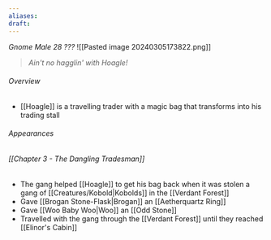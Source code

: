 ```yaml
---
aliases: 
draft:
---
```

*Gnome Male 28 ???*
![[Pasted image 20240305173822.png]]
> *Ain't no hagglin' with Hoagle!*
###### Overview
- [[Hoagle]] is a travelling trader with a magic bag that transforms into his trading stall
###### Appearances
###### [[Chapter 3 - The Dangling Tradesman]]
- The gang helped [[Hoagle]] to get his bag back when it was stolen a gang of [[Creatures/Kobold|Kobolds]] in the [[Verdant Forest]]
- Gave [[Brogan Stone-Flask|Brogan]] an [[Aetherquartz Ring]]
- Gave [[Woo Baby Woo|Woo]] an [[Odd Stone]]
- Travelled with the gang through the [[Verdant Forest]] until they reached [[Elinor's Cabin]]
